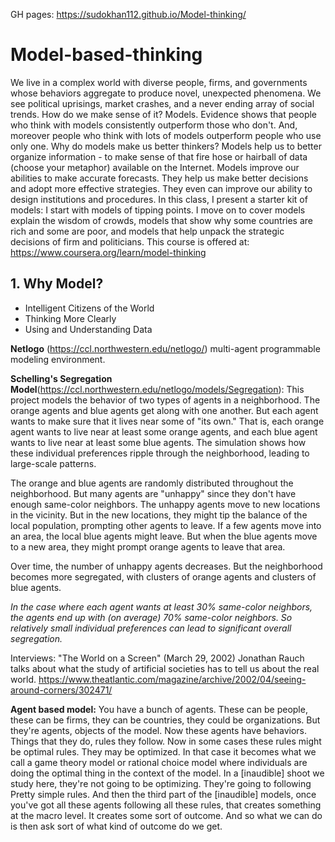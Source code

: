 GH pages: https://sudokhan112.github.io/Model-thinking/
# Model-based-thinking
We live in a complex world with diverse people, firms, and governments whose behaviors aggregate to produce novel, unexpected phenomena. We see political uprisings, market crashes, and a never ending array of social trends. How do we make sense of it? Models. Evidence shows that people who think with models consistently outperform those who don't. And, moreover people who think with lots of models outperform people who use only one. Why do models make us better thinkers? Models help us to better organize information - to make sense of that fire hose or hairball of data (choose your metaphor) available on the Internet. Models improve our abilities to make accurate forecasts. They help us make better decisions and adopt more effective strategies. They even can improve our ability to design institutions and procedures. In this class, I present a starter kit of models: I start with models of tipping points. I move on to cover models explain the wisdom of crowds, models that show why some countries are rich and some are poor, and models that help unpack the strategic decisions of firm and politicians. This course is offered at: https://www.coursera.org/learn/model-thinking

## 1. Why Model?
- Intelligent Citizens of the World
- Thinking More Clearly
- Using and Understanding Data

**Netlogo** (https://ccl.northwestern.edu/netlogo/) multi-agent programmable modeling environment.

**Schelling's Segregation Model**(https://ccl.northwestern.edu/netlogo/models/Segregation): This project models the behavior of two types of agents in a neighborhood. The orange agents and blue agents get along with one another. But each agent wants to make sure that it lives near some of "its own." That is, each orange agent wants to live near at least some orange agents, and each blue agent wants to live near at least some blue agents. The simulation shows how these individual preferences ripple through the neighborhood, leading to large-scale patterns. 

The orange and blue agents are randomly distributed throughout the neighborhood. But many agents are "unhappy" since they don't have enough same-color neighbors. The unhappy agents move to new locations in the vicinity. But in the new locations, they might tip the balance of the local population, prompting other agents to leave. If a few agents move into an area, the local blue agents might leave. But when the blue agents move to a new area, they might prompt orange agents to leave that area.

Over time, the number of unhappy agents decreases. But the neighborhood becomes more segregated, with clusters of orange agents and clusters of blue agents.

*In the case where each agent wants at least 30% same-color neighbors, the agents end up with (on average) 70% same-color neighbors. So relatively small individual preferences can lead to significant overall segregation.*

Interviews: "The World on a Screen" (March 29, 2002) Jonathan Rauch talks about what the study of artificial societies has to tell us about the real world. https://www.theatlantic.com/magazine/archive/2002/04/seeing-around-corners/302471/

**Agent based model:** You have a bunch of agents. These can be people, these can be firms, they can be countries, they could be organizations. But they're agents, objects of the model. Now these agents have behaviors. Things that they do, rules they follow. Now in some cases these rules might be optimal rules. They may be optimized. In that case it becomes what we call a game theory model or rational choice model where individuals are doing the optimal thing in the context of the model. In a [inaudible] shoot we study here, they're not going to be optimizing. They're going to following Pretty simple rules. And then the third part of the [inaudible] models, once you've got all these agents following all these rules, that creates something at the macro level. It creates some sort of outcome. And so what we can do is then ask sort of what kind of outcome do we get. 

